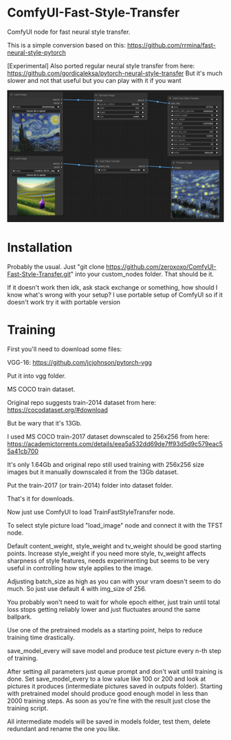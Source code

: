 # ComfyUI-Fast-Style-Transfer
ComfyUI node for fast neural style transfer.

This is a simple conversion based on this:
https://github.com/rrmina/fast-neural-style-pytorch

[Experimental]
Also ported regular neural style transfer from here:
https://github.com/gordicaleksa/pytorch-neural-style-transfer
But it's much slower and not that useful but you can play with it if you want

![alt text](https://github.com/zeroxoxo/ComfyUI-Fast-Style-Transfer/blob/main/FST_preview.PNG?raw=true)

# Installation

Probably the usual. Just "git clone https://github.com/zeroxoxo/ComfyUI-Fast-Style-Transfer.git" into your custom_nodes folder. That should be it.

If it doesn't work then idk, ask stack exchange or something, how should I know what's wrong with your setup?
I use portable setup of ComfyUI so if it doesn't work try it with portable version

# Training

First you'll need to download some files:

VGG-16: https://github.com/jcjohnson/pytorch-vgg

Put it into vgg folder.


MS COCO train dataset.

Original repo suggests train-2014 dataset from here: https://cocodataset.org/#download

But be wary that it's 13Gb.

I used MS COCO train-2017 dataset downscaled to 256x256 from here: https://academictorrents.com/details/eea5a532dd69de7ff93d5d9c579eac55a41cb700

It's only 1.64Gb and original repo still used training with 256x256 size images but it manually downscaled it from the 13Gb dataset.

Put the train-2017 (or train-2014) folder into dataset folder.


That's it for downloads.

Now just use ComfyUI to load TrainFastStyleTransfer node.

To select style picture load "load_image" node and connect it with the TFST node.

Default content_weight, style_weight and tv_weight should be good starting points. Increase style_weight if you need more style, tv_weight affects sharpness of style features, needs experimenting but seems to be very useful in controlling how style applies to the image.

Adjusting batch_size as high as you can with your vram doesn't seem to do much. So just use default 4 with img_size of 256.

You probably won't need to wait for whole epoch either, just train until total loss stops getting reliably lower and just fluctuates around the same ballpark.

Use one of the pretrained models as a starting point, helps to reduce training time drastically.

save_model_every will save model and produce test picture every n-th step of training.

After setting all parameters just queue prompt and don't wait until training is done. Set save_model_every to a low value like 100 or 200 and look at pictures it produces (intermediate pictures saved in outputs folder). Starting with pretrained model should produce good enough model in less than 2000 training steps. As soon as you're fine with the result just close the training script.

All intermediate models will be saved in models folder, test them, delete redundant and rename the one you like.
